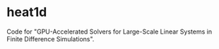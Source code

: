 # heat1d
Code for "GPU-Accelerated Solvers for Large-Scale Linear Systems in Finite Difference Simulations".
